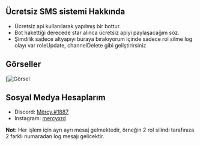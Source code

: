 ## Ücretsiz SMS sistemi Hakkında
- Ücretsiz api kullanılarak yapılmış bir bottur.
- Bot hakettiği derecede star alınca ücretsiz apiyi paylaşacağım söz.
- Şimdilik sadece altyapıyı buraya bırakıyorum içinde sadece rol silme log olayı var roleUpdate, channelDelete gibi geliştirirsiniz

## Görseller
[![Görsel](https://media.discordapp.net/attachments/415588524151144448/871033920588759130/5b4b95a0-be4c-4afb-86cf-f27149d711ea.png?width=312&height=676)

## Sosyal Medya Hesaplarım
- Discord: [Mêrcy.#1887](https://discord.com/users/411621794131476480)
- Instagram: [mercyxrd](https://instagram.com/mercyxrd)


<b>Not:</b> Her işlem için ayrı ayrı mesaj gelmektedir, örneğin 2 rol silindi tarafınıza 2 farklı numaradan log mesajı gelicektir.
